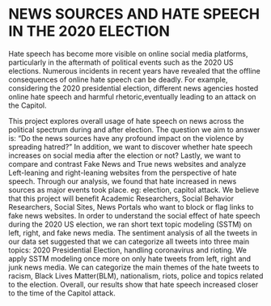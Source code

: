 
# NEWS SOURCES AND HATE SPEECH IN THE 2020 ELECTION

Hate speech has become more visible on online social media platforms, particularly in the aftermath of political events such as the 2020 US elections. 
Numerous incidents in recent years have revealed that the offline consequences of online hate speech can be deadly.
For example, considering the 2020 presidential election, different news agencies hosted online hate speech and harmful rhetoric,eventually leading to an attack on the Capitol. 

This project explores overall usage of hate speech on news across the political spectrum during and after election.
The question we aim to answer is: “Do the news sources have any profound impact on the violence by spreading hatred?” 
In addition, we want to discover whether hate speech increases on social media after the election or not? 
Lastly, we want to compare and contrast Fake News and True news websites and analyze Left-leaning and right-leaning websites from the perspective of hate speech. Through our analysis, we found that hate increased in news sources as major events took place. eg: election, capitol attack. We believe that this project will benefit Academic Researchers, Social Behavior Researchers, Social Sites, News Portals who want to block or flag links to fake news websites.
In order to understand the social effect of hate speech during the 2020 US election, we ran short text topic modeling (SSTM) on left, right, and fake news media. The sentiment analysis of all the tweets in our data set suggested that we can categorize all tweets into three main topics: 2020 Presidential Election, handling coronavirus and rioting. We apply SSTM modeling once more on only hate tweets from left, right and junk news media. We can categorize the main themes of the hate tweets to racism, Black Lives Matter(BLM), nationalism, riots, police and topics related to the election. 
Overall, our results show that hate speech increased closer to the time of the Capitol attack.

